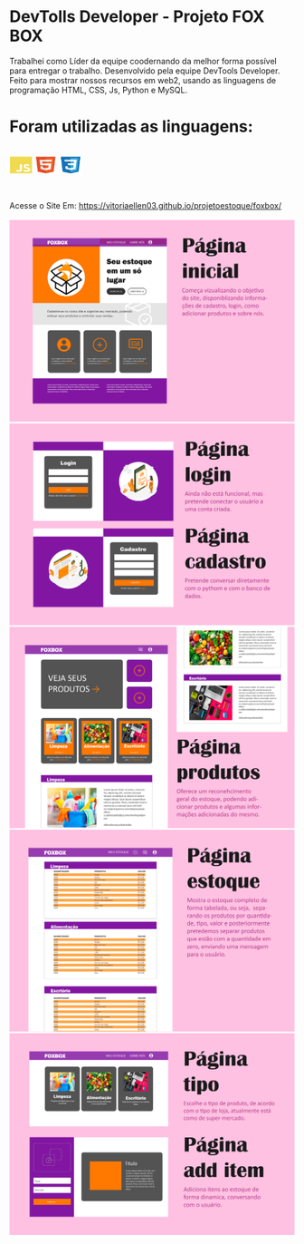 # DevTolls Developer - Projeto FOX BOX
Trabalhei como Líder da equipe coodernando da melhor forma possível para entregar o trabalho. Desenvolvido pela equipe DevTools Developer. Feito para mostrar nossos recursos em web2, usando as linguagens de programação HTML, CSS, Js, Python e MySQL.<br>
# Foram utilizadas as linguagens:

 <div style="display: inline_block"><br>
    <img align="center" alt="vi-Js" height="30" width="40" src="https://raw.githubusercontent.com/devicons/devicon/master/icons/javascript/javascript-plain.svg">
    <img align="center" alt="vi-HTML" height="30" width="40" src="https://raw.githubusercontent.com/devicons/devicon/master/icons/html5/html5-original.svg">
    <img align="center" alt="vi-CSS" height="30" width="40" src="https://raw.githubusercontent.com/devicons/devicon/master/icons/css3/css3-original.svg">
  </div>

<br><br>
Acesse o Site Em: <a href="https://vitoriaellen03.github.io/projetoestoque/foxbox/">https://vitoriaellen03.github.io/projetoestoque/foxbox/</a><br><br>
<img src="./img/2.png">
<img src="./img/3.png">
<img src="./img/4.png">
<img src="./img/5.png">
<img src="./img/6.png">

